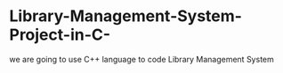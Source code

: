 # Library-Management-System-Project-in-C-
we are going to use C++ language to code  Library Management System
